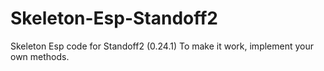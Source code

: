 # Skeleton-Esp-Standoff2
Skeleton Esp code for Standoff2 (0.24.1)
To make it work, implement your own methods.
